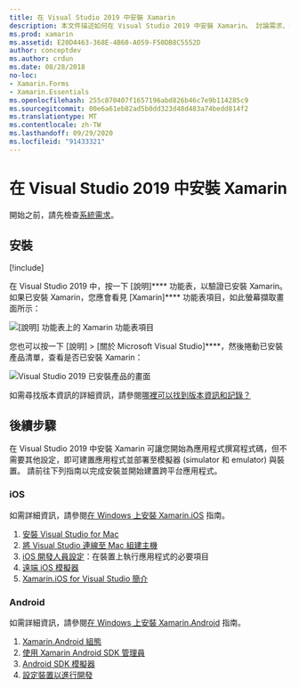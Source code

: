 ```yaml
---
title: 在 Visual Studio 2019 中安裝 Xamarin
description: 本文件描述如何在 Visual Studio 2019 中安裝 Xamarin。 討論需求、安裝程序以及驗證安裝。
ms.prod: xamarin
ms.assetid: E20D4463-368E-4B60-A059-F50DB8C5552D
author: conceptdev
ms.author: crdun
ms.date: 08/28/2018
no-loc:
- Xamarin.Forms
- Xamarin.Essentials
ms.openlocfilehash: 255c870407f1657196abd826b46c7e9b114285c9
ms.sourcegitcommit: 00e6a61eb82ad5b0dd323d48d483a74bedd814f2
ms.translationtype: MT
ms.contentlocale: zh-TW
ms.lasthandoff: 09/29/2020
ms.locfileid: "91433321"
---
```

# <a name="installing-xamarin-in-visual-studio-2019"></a>在 Visual Studio 2019 中安裝 Xamarin

<a name="requirements"></a>

開始之前，請先檢查[系統需求](~/cross-platform/get-started/requirements.md)。

## <a name="installation"></a>安裝

[!include[](~/cross-platform/includes/install-xamarin-windows-2019.md)]

在 Visual Studio 2019 中，按一下 [說明]**** 功能表，以驗證已安裝 Xamarin。 如果已安裝 Xamarin，您應會看見 [Xamarin]**** 功能表項目，如此螢幕擷取畫面所示：

![[說明] 功能表上的 Xamarin 功能表項目](windows-images/12-xamarin-menu-item.png "[說明] 功能表上的 Xamarin 功能表項目")

您也可以按一下 [說明] > [關於 Microsoft Visual Studio]****，然後捲動已安裝產品清單，查看是否已安裝 Xamarin：

![Visual Studio 2019 已安裝產品的畫面](windows-images/13-xamarin-is-installed.png "Visual Studio 2019 已安裝產品的畫面")

如需尋找版本資訊的詳細資訊，請參閱[哪裡可以找到版本資訊和記錄？](~/cross-platform/troubleshooting/questions/version-logs.md)

## <a name="next-steps"></a>後續步驟

在 Visual Studio 2019 中安裝 Xamarin 可讓您開始為應用程式撰寫程式碼，但不需要其他設定，即可建置應用程式並部署至模擬器 (simulator 和 emulator) 與裝置。 請前往下列指南以完成安裝並開始建置跨平台應用程式。

### <a name="ios"></a>iOS

如需詳細資訊，請參閱[在 Windows 上安裝 Xamarin.iOS](~/ios/get-started/installation/windows/index.md) 指南。

1. [安裝 Visual Studio for Mac](/visualstudio/mac/installation)
2. [將 Visual Studio 連線至 Mac 組建主機](~/ios/get-started/installation/windows/connecting-to-mac/index.md)
3. [iOS 開發人員設定](~/ios/get-started/installation/device-provisioning/index.md)：在裝置上執行應用程式的必要項目
4. [遠端 iOS 模擬器](~/tools/ios-simulator/index.md)
5. [Xamarin.iOS for Visual Studio 簡介](~/ios/get-started/installation/windows/introduction-to-xamarin-ios-for-visual-studio.md)

### <a name="android"></a>Android

如需詳細資訊，請參閱[在 Windows 上安裝 Xamarin.Android](~/android/get-started/installation/windows.md) 指南。

1. [Xamarin.Android 組態](~/android/get-started/installation/windows.md#configuration)
2. [使用 Xamarin Android SDK 管理員](~/android/get-started/installation/android-sdk.md?ide=vs)
3. [Android SDK 模擬器](~/android/get-started/installation/android-emulator/index.md)
4. [設定裝置以進行開發](~/android/get-started/installation/set-up-device-for-development.md)